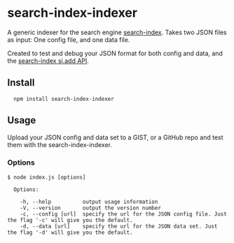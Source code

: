 # search-index-indexer
A generic indexer for the search engine [search-index](https://github.com/fergiemcdowall/search-index). Takes two JSON files as input: One config file, and one data file.

Created to test and debug your JSON format for both config and data, and the [search-index si.add API](https://github.com/fergiemcdowall/search-index/blob/master/doc/API.md#add).


## Install

```console
  npm install search-index-indexer
```

## Usage

Upload your JSON config and data set to a GIST, or a GitHub repo and test them with the search-index-indexer.

### Options

```console
$ node index.js [options]

  Options:

    -h, --help          output usage information
    -V, --version       output the version number
    -c, --config [url]  specify the url for the JSON config file. Just the flag '-c' will give you the default.
    -d, --data [url]    specify the url for the JSON data set. Just the flag '-d' will give you the default.
```